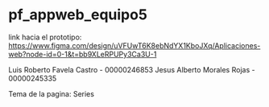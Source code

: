# pf_appweb_equipo5

link hacia el prototipo:
https://www.figma.com/design/uVFUwT6K8ebNdYX1KboJXq/Aplicaciones-web?node-id=0-1&t=bb9XLeRPUPy3Ca3U-1

Luis Roberto Favela Castro - 00000246853
Jesus Alberto Morales Rojas - 00000245335

Tema de la pagina: Series

